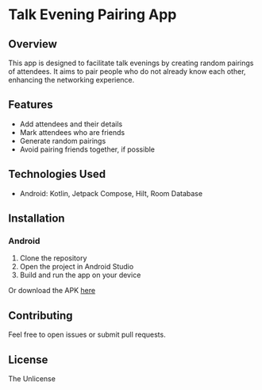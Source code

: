 # Talk Evening Pairing App

## Overview

This app is designed to facilitate talk evenings by creating random pairings of attendees. It aims
to pair people who do not already know each other, enhancing the networking experience.

## Features

- Add attendees and their details
- Mark attendees who are friends
- Generate random pairings
- Avoid pairing friends together, if possible

## Technologies Used

- Android: Kotlin, Jetpack Compose, Hilt, Room Database

## Installation

### Android

1. Clone the repository
2. Open the project in Android Studio
3. Build and run the app on your device

Or download the APK [here]()

## Contributing

Feel free to open issues or submit pull requests.

## License

The Unlicense
